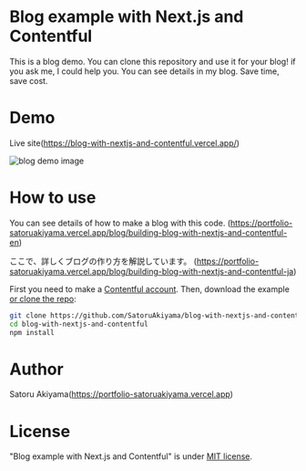 # Blog example with Next.js and Contentful

This is a blog demo. You can clone this repository and use it for your blog! if you ask me, I could help you. You can see details in my blog. Save time, save cost.

# Demo

Live site(https://blog-with-nextjs-and-contentful.vercel.app/)

![blog demo image](https://i.imgur.com/vpbAmi1.png)

# How to use

You can see details of how to make a blog with this code. (https://portfolio-satoruakiyama.vercel.app/blog/building-blog-with-nextjs-and-contentful-en)

ここで、詳しくブログの作り方を解説しています。 (https://portfolio-satoruakiyama.vercel.app/blog/building-blog-with-nextjs-and-contentful-ja)

First you need to make a [Contentful account](https://www.contentful.com/sign-up/).
Then, download the example [or clone the repo](https://github.com/SatoruAkiyama/blog-with-nextjs-and-contentful):

```bash
git clone https://github.com/SatoruAkiyama/blog-with-nextjs-and-contentful.git
cd blog-with-nextjs-and-contentful
npm install
```

# Author

Satoru Akiyama(https://portfolio-satoruakiyama.vercel.app)

# License

"Blog example with Next.js and Contentful" is under [MIT license](https://en.wikipedia.org/wiki/MIT_License).
